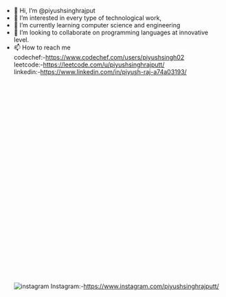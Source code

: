 - 👋 Hi, I’m @piyushsinghrajput<br>
- 👀 I’m interested in every type of technological work,<br>
- 🌱 I’m currently learning computer science and engineering<br>
- 💞️ I’m looking to collaborate on programming languages at innovative level.<br>
- 📫 How to reach me<br>
codechef:-https://www.codechef.com/users/piyushsingh02<br>
leetcode:-https://leetcode.com/u/piyushsinghrajputt/<br>
linkedin:-https://www.linkedin.com/in/piyush-raj-a74a03193/<br>
<svg viewBox="0 0 1 1" xmlns="http://www.w3.org/2000/svg" xmlns:xlink="http://www.w3.org/1999/xlink"><radialGradient id="a" cx="13.286131%" cy="100.4724%" r="130.546822%"><stop offset=".09" stop-color="#fa8f21"/><stop offset=".78" stop-color="#d82d7e"/></radialGradient><path d="m5.33397336 8c0-1.472704 1.19358374-2.66688 2.66634665-2.66688s2.66698669 1.194176 2.66698669 2.66688-1.19422378 2.66688-2.66698669 2.66688-2.66634665-1.194176-2.66634665-2.66688m-1.44172167 0c0 2.2688 1.83917757 4.107904 4.10806832 4.107904 2.26889079 0 4.10806829-1.839104 4.10806829-4.107904s-1.8391775-4.107904-4.10806829-4.107904c-2.26889075 0-4.10806832 1.839104-4.10806832 4.107904m7.41872871-4.270784c-.000212.5301933.4294399.96017178.9596544.96038385.5302145.00021206.9602102-.4294226.9604223-.9596159s-.4294397-.96017183-.9596542-.96038395h-.0003841c-.5299623.00024699-.9595793.42967504-.9600384.959616m-6.54278967 10.782592c-.7799992-.03552-1.20395216-.16544-1.48569143-.2752-.37351894-.145408-.6400256-.318592-.92022881-.5984s-.45365015-.546048-.59842394-.919552c-.10982839-.2816-.23975359-.705664-.275211-1.485632-.03878556-.843264-.04652987-1.096576-.04652987-3.23296s.00838434-2.388992.04652987-3.23296c.03552142-.779968.16640665-1.2032.275211-1.485632.14541382-.373504.31860475-.64.59842394-.920192s.54606984-.453632.92022881-.5984c.28161126-.109824.70569223-.239744 1.48569143-.2752.84329773-.038784 1.09661986-.046528 3.23212928-.046528 2.13550939 0 2.38908759.008384 3.23308929.046528.7799992.03552 1.2032482.1664 1.4856915.2752.3735189.144768.6400256.318592.9202288.5984s.4530101.546688.5984239.920192c.1098284.2816.2397536.705664.275211 1.485632.0387856.843968.0465299 1.096576.0465299 3.23296s-.0077443 2.388992-.0465299 3.23296c-.0355214.779968-.1660866 1.203904-.275211 1.485632-.1454138.373504-.3186047.64-.5984239.919552s-.5467099.452992-.9202288.5984c-.2816113.109824-.7056923.239744-1.4856915.2752-.8432977.038784-1.0966198.046528-3.23308929.046528-2.13646946 0-2.38908756-.007744-3.23212928-.046528m-.06624265-14.46336c-.85168207.038784-1.43365735.173824-1.94190168.371584-.52635705.204224-.97194288.478208-1.41720869.922752s-.71855674.890816-.92278891 1.417152c-.19776791.508544-.33281331 1.090176-.37159886 1.941824-.03942558.852992-.04844994 1.125696-.04844994 3.29824s.00902436 2.445248.04844994 3.29824c.03878555.851712.17383095 1.43328.37159886 1.941824.20423217.526016.47758711.9728.92278891 1.417152.44520181.444352.89085164.717952 1.41720869.922752.50920437.19776 1.09021961.3328 1.94190168.371584.85347414.038784 1.12574103.048448 3.29837193.048448 2.17263089 0 2.44534579-.009024 3.29837189-.048448.8517461-.038784 1.4333374-.173824 1.9419017-.371584.5260371-.2048.9719429-.478208 1.4172087-.922752s.7179807-.891136.9227889-1.417152c.1977679-.508544.3334534-1.090176.3715989-1.941824.0387855-.853632.0478099-1.125696.0478099-3.29824s-.0090244-2.445248-.0478099-3.29824c-.0387856-.851712-.173831-1.4336-.3715989-1.941824-.2048082-.526016-.4782271-.971904-.9227889-1.417152s-.8911716-.718528-1.4165687-.922752c-.5092043-.19776-1.0908596-.33344-1.9419016-.371584-.8530261-.038784-1.1257411-.048448-3.29837196-.048448-2.17263091 0-2.44553782.009024-3.29901196.048448" fill="url(#a)"/></svg>![instagram](https://github.com/piyushsinghrajput/piyushsinghrajput/assets/97013593/a73988d4-8477-443c-98de-8dceff98cbe7)
Instagram:-https://www.instagram.com/piyushsinghrajputt/
                    


<!---
piyushsinghrajput/piyushsinghrajput is a ✨ special ✨ repository because its `README.md` (this file) appears on your GitHub profile.
You can click the Preview link to take a look at your changes.
--->

